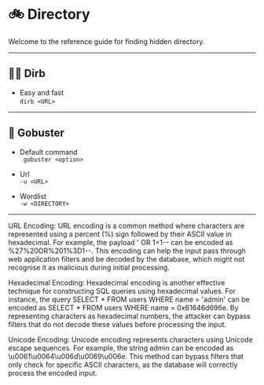 # 🚲 Directory

Welcome to the reference guide for finding hidden directory.

---

## 🧜‍♀️ Dirb

- Easy and fast\
`dirb <URL>`

---

## 🍹 Gobuster

- Default command\
` gobuster <option>`

- Url\
`-u <URL>`

- Wordlist\
`-w <DIRECTORY>`

---


URL Encoding: URL encoding is a common method where characters are represented using a percent (%) sign followed by their ASCII value in hexadecimal. For example, the payload ' OR 1=1-- can be encoded as %27%20OR%201%3D1--. This encoding can help the input pass through web application filters and be decoded by the database, which might not recognise it as malicious during initial processing.

Hexadecimal Encoding: Hexadecimal encoding is another effective technique for constructing SQL queries using hexadecimal values. For instance, the query SELECT * FROM users WHERE name = 'admin' can be encoded as SELECT * FROM users WHERE name = 0x61646d696e. By representing characters as hexadecimal numbers, the attacker can bypass filters that do not decode these values before processing the input.

Unicode Encoding: Unicode encoding represents characters using Unicode escape sequences. For example, the string admin can be encoded as \u0061\u0064\u006d\u0069\u006e. This method can bypass filters that only check for specific ASCII characters, as the database will correctly process the encoded input.
